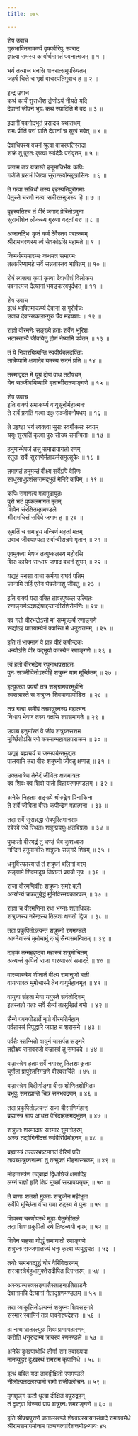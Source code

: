 ```yaml
---
title: ०४५

---
```

शेष उवाच  
गुरुभाषितमाकर्ण्य वृषपर्वरिपुः स्वराट्  
ज्ञात्वा रामस्य कार्यार्थमागतं पवनात्मजम् ॥ १ ॥


भयं तत्याज मनसि वानरात्समुपस्थितम्  
जहर्ष चित्ते च भृशं वाचस्पतिमुवाच ह ॥ २ ॥


इन्द्र उवाच  
कथं कार्यं सुराधीश द्रोणोऽयं नीयते यदि  
देवानां जीवनं भूयः कथं स्यादिति मे वद ॥ ३ ॥


इदानीं पवनोद्भूतं प्रसादय यथातथम्  
रामः प्रीतिं परां याति देवानां च सुखं भवेत् ॥ ४ ॥


देवाधिपस्य वचनं श्रुत्वा वाचस्पतिस्तदा  
शक्रं तु पुरतः कृत्वा सर्वदेवैः परीवृतम् ॥ ५ ॥


जगाम तत्र यत्रास्ते हनूमान्निर्भयः कपिः  
गर्जति प्रसभं जित्वा सुरान्सर्वान्सुखासिनः ॥ ६ ॥


ते गत्वा सन्निधौ तस्य बृहस्पतिपुरोगमाः  
पेतुस्ते चरणौ नत्वा समीरतनुजस्य हि ॥ ७ ॥


बृहस्पतिश्च तं वीरं जगाद प्रेरितोऽमुना  
सुराधीशेन लोकस्य गुरुणा वदतां वरः ॥ ८ ॥


अजानद्भिः कृतं कर्म देवैस्तव पराक्रमम्  
श्रीरामचरणस्य त्वं सेवकोऽसि महामते ॥ ९ ॥


किमर्थमयमारम्भः कथमत्र समागमः  
तत्करिष्यामहे सर्वे सन्नतास्तव भाषितम् ॥ १० ॥


रोषं त्यक्त्वा कृपां कृत्वा देवाधीशं विलोकय  
पवनात्मज दैत्यानां भयङ्करवपुर्दधत् ॥ ११ ॥


शेष उवाच  
इत्थं भाषितमाकर्ण्य देवानां स गुरोर्वचः  
उवाच देवान्सकलान्गुरुं चैव महयशाः ॥ १२ ॥


राज्ञो वीरमणेः सङ्ख्ये हताः शर्वेण भूरिशः  
भटास्तान्वै जीवयितुं द्रोणं नेष्यामि पर्वतम् ॥ १३ ॥


तं ये निवारयिष्यन्ति स्ववीर्यबलदर्पिताः  
तान्नेष्यामि क्षणादेव यमस्य सदनं प्रति ॥ १४ ॥


तस्माद्वदत मे यूयं द्रोणं वाथ तदौषधम्  
येन सञ्जीवयिष्यामि मृतान्वीरान्रणाङ्गणे ॥ १५ ॥


शेष उवाच  
इति वाक्यं समाकर्ण्य वायुसूनोर्महात्मनः  
ते सर्वे प्रणतिं गत्वा ददुः सञ्जीवनौषधम् ॥ १६ ॥


ते प्रहृष्टा भयं त्यक्त्वा सुराः स्वर्गौकसः स्वयम्  
ययुः सुरपतिं कृत्वा पुरः सौख्य समन्विताः ॥ १७ ॥


हनुमान्भेषजं तत्तु समादायागतो रणम्  
स्तुतः सर्वैः सुरगणैर्महाकर्मसमुत्सुकैः ॥ १८ ॥


तमागतं हनूमन्तं वीक्ष्य सर्वेऽपि वैरिणः  
साधुसाधुप्रशंसन्तमद्भुतं मेनिरे कपिम् ॥ १९ ॥


कपिः समागत्य महामुदायुतः  
पुरो भटं पुष्कलमागतं मृतम्  
शिवेन संरक्षितमुग्रमण्डले  
श्रीरामचित्तं सविधे जगाम ह ॥ २० ॥


सुमतिं च समाहूय मन्त्रिणं महतां मतम्  
उवाच जीवयाम्यद्य सर्वान्वीरान्रणे मृतान् ॥ २१ ॥


एवमुक्त्वा भेषजं तत्पुष्कलस्य महोरसि  
शिरः कायेन सन्धाय जगाद वचनं शुभम् ॥ २२ ॥


यद्यहं मनसा वाचा कर्मणा राघवं पतिम्  
जानामि तर्हि एतेन भेषजेनाशु जीवतु ॥ २३ ॥


इति वाक्यं यदा वक्ति तावत्पुष्कल उत्थितः  
रणाङ्गणेऽदशद्रोषाद्दन्तान्वीरशिरोमणिः ॥ २४ ॥


क्व गतो वीरभद्रोऽसौ मां सम्मूर्च्छ्य रणाङ्गणे  
सद्योऽहं पातयाम्येनं क्वास्ति मे धनुरुत्तमम् ॥ २५ ॥


इति तं भाषमाणं वै प्राह वीरं कपीन्द्रकः  
धन्योऽसि वीर यद्भूयो वदस्येनं रणाङ्गणे ॥ २६ ॥


त्वं हतो वीरभद्रेण रघुनाथप्रसादतः  
पुनः सञ्जीवितोऽस्येहि शत्रुघ्नं याम मूर्च्छितम् ॥ २७ ॥


इत्युक्त्वा प्रययौ तत्र सङ्ग्रामवरमूर्धनि  
श्वसन्नास्ते स शत्रुघ्नः शिवबाणप्रपीडितः ॥ २८ ॥


तत्र गत्वा समीपं तच्छत्रुघ्नस्य महात्मनः  
निधाय भेषजं तस्य वक्षसि श्वासमागते ॥ २९ ॥


उवाच हनुमांस्तं वै जीव शत्रुघ्नसत्तम  
मूर्च्छितोऽसि रणे कस्मान्महाबलपराक्रम ॥ ३० ॥


यद्यहं ब्रह्मचर्यं च जन्मपर्यन्तमुद्यतः  
पालयामि तदा वीरः शत्रुघ्नो जीवतु क्षणात् ॥ ३१ ॥


उक्तमात्रेण तेनेदं जीवितः क्षणमात्रतः  
क्व शिवः क्व शिवो यातो विहायरणमण्डलम् ॥ ३२ ॥


अनेके निहताः सङ्ख्ये श्रीरुद्रेण पिनाकिना  
ते सर्वे जीविता वीराः कपीन्द्रेण महात्मना ॥ ३३ ॥


तदा सर्वे सुसन्नद्धा रोषपूरितमानसाः  
स्वेस्वे रथे स्थिताः शत्रून्प्रययुः क्षतविग्रहाः ॥ ३४ ॥


पुष्कलो वीरभद्रं तु चण्डं चैव कुशध्वजः  
नन्दिनं हनुमान्वीरः शत्रुघ्नः सङ्गरे शिवम् ॥ ३५ ॥


धनुर्विस्फारयन्तं तं शत्रुघ्नं बलिनां वरम्  
सङ्ग्रामे शिवमाहूय तिष्ठन्तं प्रययौ नृपः ॥ ३६ ॥


राजा वीरमणिर्वीरः शत्रुघ्नः समरे बली  
अन्योन्यं चक्रतुर्युद्धं मुनिविस्मयकारकम् ॥ ३७ ॥


राज्ञा च वीरमणिना रथा भग्नाः शताधिकाः  
शत्रुघ्नस्य नरेन्द्रस्य तिलशः क्षणतो द्विज ॥ ३८ ॥


तदा प्रकुपितोऽत्यन्तं शत्रुघ्नो रणमण्डले  
आग्नेयास्त्रं मुमोचामुं दग्धुं सैन्यसमन्वितम् ॥ ३९ ॥


दाहकं तन्महद्दृष्ट्वा महास्त्रं शत्रुमोचितम्  
अत्यन्तं कुपितो राजा वारुणास्त्रं समाददे ॥ ४० ॥


वारुणास्त्रेण शीतार्तं वीक्ष्य रामानुजो बली  
वायव्यास्त्रं मुमोचास्मै तेन वायुर्महानभूत् ॥ ४१ ॥


वायुना संहता मेघा ययुस्ते सर्वतोदिशम्  
इतस्ततो गताः सर्वे सैन्यं तत्सुखितं बभौ ॥ ४२ ॥


सैन्ये पवनपीडार्ते नृपो वीरमतिर्महान्  
पर्वतास्त्रं रिपूद्धारि जग्राह च शरासने ॥ ४३ ॥


पर्वतैः स्तम्भितो वायुर्न चासर्पत सङ्गरे  
तद्वीक्ष्य रामावरजो वज्रास्त्रं तु समाददे ॥ ४४ ॥


वज्रास्त्रेण हताः सर्वे नगास्तु तिलशः कृताः  
चूर्णतां प्रापुरेतस्मिन्रणे वीरवरार्चिते ॥ ४५ ॥


वज्रास्त्रेण विदीर्णाङ्गा वीराः शोणितशोभिताः  
बभूवुः समरप्रान्ते चित्रं समभवद्रणम् ॥ ४६ ॥


तदा प्रकुपितोऽत्यन्तं राजा वीरमणिर्महान्  
ब्रह्मास्त्रं चाप आधत्त वैरिदाहकमद्भुतम् ॥ ४७ ॥


शत्रुघ्नः शरमादाय सस्मार सुमनोहरम्  
अस्त्रं तद्योगिनीदत्तं सर्ववैरिविमोहनम् ॥ ४८ ॥


ब्रह्मास्त्रं तत्करभ्रष्टमागतं वैरिणं प्रति  
तावच्छत्रुघ्ननाम्ना तु तन्मुक्तं मोहनास्त्रकम् ॥ ४९ ॥


मोहनास्त्रेण तद्ब्राह्मं द्विधाछिन्नं क्षणादिह  
लग्नं राज्ञो हृदि क्षिप्रं मूर्च्छां सम्प्रापयन्नृपम् ॥ ५० ॥


ते बाणाः शतशो मुक्ताः शत्रुघ्नेन महीभृता  
सर्वेपि मूर्च्छिता वीरा गणा रुद्रस्य ये पुनः ॥ ५१ ॥


शिवस्य चरणोपस्थे मूढाः पेतुर्महीतले  
तदा शिवः प्रकुपितो रथे तिष्ठन्ययौ नृपम् ॥ ५२ ॥


शिवेन सहसा योद्धुं समायातो रणाङ्गणे  
शत्रुघ्नः सज्जमात्तज्यं धनुः कृत्वा व्ययुद्ध्यत ॥ ५३ ॥


तयोः समभवद्युद्धं घोरं वैरिविदारणम्  
शस्त्रास्त्रैर्बहुधामुक्तैरादीपित दिगन्तरम् ॥ ५४ ॥


अस्त्रप्रत्यस्त्रसङ्घातैस्ताडनप्रतिताडनैः  
देवानामपि दैत्यानां नैतादृग्रणमण्डलम् ॥ ५५ ॥


तदा व्याकुलितोऽत्यन्तं शत्रुघ्नः शिवसङ्गरे  
सस्मार स्वामिनं तत्र पावनेरुपदेशतः ॥ ५६ ॥


हा नाथ भ्रातरत्युग्रः शिवः प्राणापहारणम्  
करोति धनुरुद्यम्य त्रायस्व रणमण्डले ॥ ५७ ॥


अनेके दुःखपाथोधिं तीर्णा राम तवाख्यया  
मामप्युद्धर दुःखस्थं रामराम कृपानिधे ॥ ५८ ॥


इत्थं वक्ति यदा तावद्वीक्षितो रणमण्डले  
नीलोत्पलदलश्यामो रामो राजीवलोचनः ॥ ५९ ॥


मृगशृङ्गं कटौ धृत्वा दीक्षितं वपुरुद्वहन्  
तं दृष्ट्वा विस्मयं प्राप शत्रुघ्नः समराङ्गणे ॥ ६० ॥


इति श्रीपद्मपुराणे पातालखण्डे शेषवात्स्यायनसंवादे रामाश्वमेधे  
श्रीरामसमागमोनाम पञ्चचत्वारिंशत्तमोऽध्यायः ४५